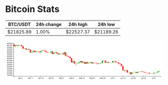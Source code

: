 # Bitcoin Stats

BTC/USDT|24h change|24h high|24h low|
|---|---|---|---|
|$21825.89|1.00%|$22527.37|$21189.26|

<img src="./chart.svg">
